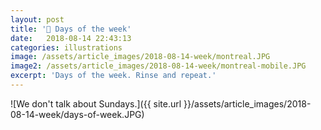 ```yaml
---
layout: post
title: '🎨 Days of the week'
date:   2018-08-14 22:43:13
categories: illustrations
image: /assets/article_images/2018-08-14-week/montreal.JPG
image2: /assets/article_images/2018-08-14-week/montreal-mobile.JPG
excerpt: 'Days of the week. Rinse and repeat.'
---
```


![We don't talk about Sundays.]({{ site.url }}/assets/article_images/2018-08-14-week/days-of-week.JPG)
